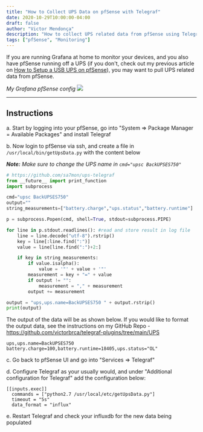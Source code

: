 ```yaml
---
title: "How to Collect UPS Data on pfSense with Telegraf"
date: 2020-10-29T10:00:00-04:00
draft: false
author: "Victor Mendonça"
description: "How to collect UPS related data from pfSense using Telegraf"
tags: ["pfSense", "Monitoring"]
---
```


If you are running Grafana at home to monitor your devices, and you also have pfSense running off a UPS (if you don't, check out my previous article on [How to Setup a USB UPS on pfSense](https://blog.victormendonca.com/2020/10/28/how-to-setup-ups-on-pfsense/)), you may want to pull UPS related data from pfSense.

_My Grafana pfSense config_
![](/img/how-to-collect-ups-data-on-pfsense-with-telegraf/screen1.png)

- - -

Instructions
---

a. Start by logging into your pfSense, go into "System => Package Manager = Available Packages" and install Telegraf

b. Now login to pfSense via ssh, and create a file in `/usr/local/bin/getUpsData.py` with the content below

_**Note:** Make sure to change the UPS name in `cmd="upsc BackUPSES750"`_

```python
# https://github.com/sa7mon/ups-telegraf
from __future__ import print_function
import subprocess

cmd="upsc BackUPSES750"
output=""
string_measurements=["battery.charge","ups.status","battery.runtime"]

p = subprocess.Popen(cmd, shell=True, stdout=subprocess.PIPE)

for line in p.stdout.readlines(): #read and store result in log file
    line = line.decode("utf-8").rstrip()
    key = line[:line.find(":")]
    value = line[line.find(":")+2:]

    if key in string_measurements:
        if value.isalpha():
            value = '"' + value + '"'
        measurement = key + "=" + value
        if output != "":
            measurement = "," + measurement
        output += measurement

output = "ups,ups.name=BackUPSES750 " + output.rstrip()
print(output)
```

The output of the data will be as shown below. If you would like to format the output data, see the instructions on my GitHub Repo - https://github.com/victorbrca/telegraf-plugins/tree/main/UPS

```none
ups,ups.name=BackUPSES750 battery.charge=100,battery.runtime=18405,ups.status="OL"
```

c. Go back to pfSense UI and go into "Services => Telegraf"

d. Configure Telegraf as your usually would, and under "Additional configuration for Telegraf" add the configuration below:

```none
[[inputs.exec]]
  commands = ["python2.7 /usr/local/etc/getUpsData.py"]
  timeout = "5s"
  data_format = "influx"
```

e. Restart Telegraf and check your influxdb for the new data being populated
